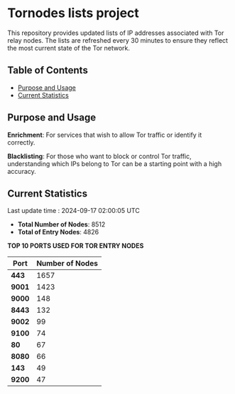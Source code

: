 # Tornodes lists project

This repository provides updated lists of IP addresses associated with Tor relay nodes. The lists are refreshed every 30 minutes to ensure they reflect the most current state of the Tor network.

## Table of Contents

- [Purpose and Usage](#purpose-and-usage)
- [Current Statistics](#current-statistics)


## Purpose and Usage

**Enrichment**: For services that wish to allow Tor traffic or identify it correctly.

**Blacklisting**: For those who want to block or control Tor traffic, understanding which IPs belong to Tor can be a starting point with a high accuracy.

## Current Statistics

Last update time : 2024-09-17 02:00:05 UTC

- **Total Number of Nodes**: 8512
- **Total of Entry Nodes**: 4826

**TOP 10 PORTS USED FOR TOR ENTRY NODES**

| **Port** | **Number of Nodes** |
|------|-----------------|
| **443**   | 1657  |
| **9001**   | 1423  |
| **9000**   | 148  |
| **8443**   | 132  |
| **9002**   | 99  |
| **9100**   | 74  |
| **80**   | 67  |
| **8080**   | 66  |
| **143**   | 49  |
| **9200**   | 47  |

